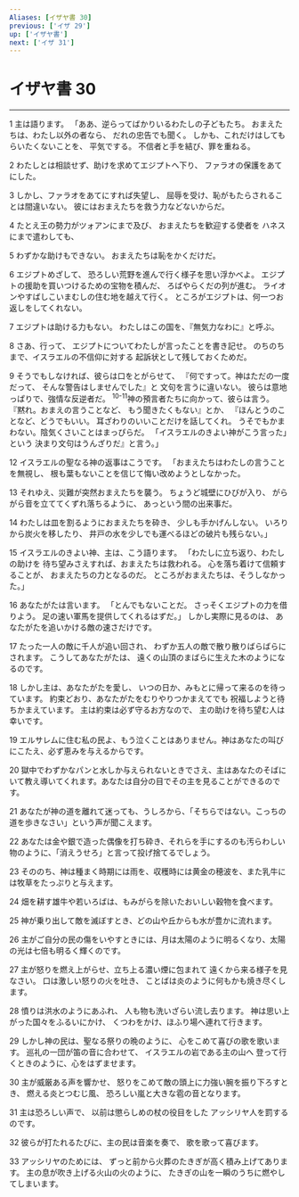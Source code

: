 ```yaml
---
Aliases: [イザヤ書 30]
previous: ['イザ 29']
up: ['イザヤ書']
next: ['イザ 31']
---
```

# イザヤ書 30

***




1 
主は語ります。 「ああ、逆らってばかりいるわたしの子どもたち。 おまえたちは、わたし以外の者なら、 だれの忠告でも聞く。 しかも、これだけはしてもらいたくないことを、 平気でする。 不信者と手を結び、罪を重ねる。 



2 
わたしとは相談せず、助けを求めてエジプトへ下り、 ファラオの保護をあてにした。 



3 
しかし、ファラオをあてにすれば失望し、 屈辱を受け、恥がもたらされることは間違いない。 彼にはおまえたちを救う力などないからだ。 



4 
たとえ王の勢力がツォアンにまで及び、 おまえたちを歓迎する使者を ハネスにまで遣わしても、 



5 
わずかな助けもできない。 おまえたちは恥をかくだけだ。 



6 
エジプトめざして、 恐ろしい荒野を進んで行く様子を思い浮かべよ。 エジプトの援助を買いつけるための宝物を積んだ、 ろばやらくだの列が進む。 ライオンやすばしこいまむしの住む地を越えて行く。 ところがエジプトは、何一つお返しをしてくれない。 



7 
エジプトは助ける力もない。 わたしはこの国を、『無気力なわに』と呼ぶ。 



8 
さあ、行って、 エジプトについてわたしが言ったことを書き記せ。 のちのちまで、イスラエルの不信仰に対する 起訴状として残しておくためだ。 



9 
そうでもしなければ、彼らは口をとがらせて、 『何ですって。神はただの一度だって、 そんな警告はしませんでした』と 文句を言うに違いない。 彼らは意地っぱりで、強情な反逆者だ。 <sup class="versenum">10-11</sup>神の預言者たちに向かって、彼らは言う。 『黙れ。おまえの言うことなど、 もう聞きたくもない』とか、 『ほんとうのことなど、どうでもいい。 耳ざわりのいいことだけを話してくれ。 うそでもかまわない。陰気くさいことはまっぴらだ。 「イスラエルのきよい神がこう言った」という 決まり文句はうんざりだ』と言う。」 



12 
イスラエルの聖なる神の返事はこうです。 「おまえたちはわたしの言うことを無視し、 根も葉もないことを信じて悔い改めようとしなかった。 



13 
それゆえ、災難が突然おまえたちを襲う。 ちょうど城壁にひびが入り、 がらがら音を立ててくずれ落ちるように、 あっという間の出来事だ。 



14 
わたしは皿を割るようにおまえたちを砕き、 少しも手かげんしない。 いろりから炭火を移したり、 井戸の水を少しでも運べるほどの破片も残らない。」 



15 
イスラエルのきよい神、主は、こう語ります。 「わたしに立ち返り、わたしの助けを 待ち望みさえすれば、おまえたちは救われる。 心を落ち着けて信頼することが、 おまえたちの力となるのだ。 ところがおまえたちは、そうしなかった。」 



16 
あなたがたは言います。 「とんでもないことだ。 さっそくエジプトの力を借りよう。 足の速い軍馬を提供してくれるはずだ。」 しかし実際に見るのは、 あなたがたを追いかける敵の速さだけです。 



17 
たった一人の敵に千人が追い回され、 わずか五人の敵で散り散りばらばらにされます。 こうしてあなたがたは、 遠くの山頂のまばらに生えた木のようになるのです。 



18 
しかし主は、あなたがたを愛し、 いつの日か、みもとに帰って来るのを待っています。 約束どおり、あなたがたをむりやりつかまえてでも 祝福しようと待ちかまえています。 主は約束は必ず守るお方なので、 主の助けを待ち望む人は幸いです。 



19 
エルサレムに住む私の民よ、もう泣くことはありません。神はあなたの叫びにこたえ、必ず恵みを与えるからです。 



20 
獄中でわずかなパンと水しか与えられないときでさえ、主はあなたのそばにいて教え導いてくれます。あなたは自分の目でその主を見ることができるのです。 



21 
あなたが神の道を離れて迷っても、うしろから、「そちらではない。こっちの道を歩きなさい」という声が聞こえます。 



22 
あなたは金や銀で造った偶像を打ち砕き、それらを手にするのも汚らわしい物のように、「消えうせろ」と言って投げ捨てるでしょう。 



23 
そののち、神は種まく時期には雨を、収穫時には黄金の穂波を、また乳牛には牧草をたっぷりと与えます。 



24 
畑を耕す雄牛や若いろばは、もみがらを除いたおいしい穀物を食べます。 



25 
神が乗り出して敵を滅ぼすとき、どの山や丘からも水が豊かに流れます。 



26 
主がご自分の民の傷をいやすときには、月は太陽のように明るくなり、太陽の光は七倍も明るく輝くのです。 



27 
主が怒りを燃え上がらせ、立ち上る濃い煙に包まれて 遠くから来る様子を見なさい。 口は激しい怒りの火を吐き、 ことばは炎のように何もかも焼き尽くします。 



28 
憤りは洪水のようにあふれ、 人も物も洗いざらい流し去ります。 神は思い上がった国々をふるいにかけ、 くつわをかけ、ほふり場へ連れて行きます。 



29 
しかし神の民は、聖なる祭りの晩のように、 心をこめて喜びの歌を歌います。 巡礼の一団が笛の音に合わせて、 イスラエルの岩である主の山へ 登って行くときのように、心をはずませます。 



30 
主が威厳ある声を響かせ、 怒りをこめて敵の頭上に力強い腕を振り下ろすとき、 燃える炎とつむじ風、 恐ろしい嵐と大きな雹の音となります。 



31 
主は恐ろしい声で、 以前は懲らしめの杖の役目をした アッシリヤ人を罰するのです。 



32 
彼らが打たれるたびに、主の民は音楽を奏で、 歌を歌って喜びます。 



33 
アッシリヤのためには、 ずっと前から火葬のたきぎが高く積み上げてあります。 主の息が吹き上げる火山の火のように、 たきぎの山を一瞬のうちに燃やしてしまいます。
